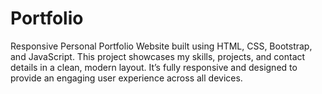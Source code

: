# Portfolio
Responsive Personal Portfolio Website built using HTML, CSS, Bootstrap, and JavaScript. This project showcases my skills, projects, and contact details in a clean, modern layout. It’s fully responsive and designed to provide an engaging user experience across all devices.
